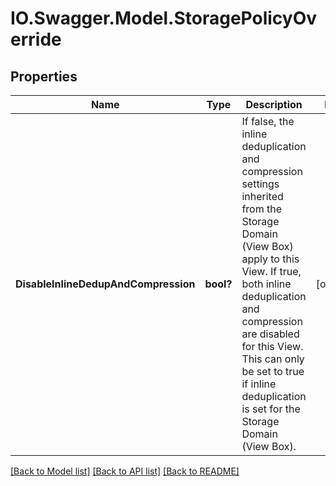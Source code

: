 # IO.Swagger.Model.StoragePolicyOverride
## Properties

Name | Type | Description | Notes
------------ | ------------- | ------------- | -------------
**DisableInlineDedupAndCompression** | **bool?** | If false, the inline deduplication and compression settings inherited from the Storage Domain (View Box) apply to this View. If true, both inline deduplication and compression are disabled for this View. This can only be set to true if inline deduplication is set for the Storage Domain (View Box). | [optional] 

[[Back to Model list]](../README.md#documentation-for-models) [[Back to API list]](../README.md#documentation-for-api-endpoints) [[Back to README]](../README.md)

